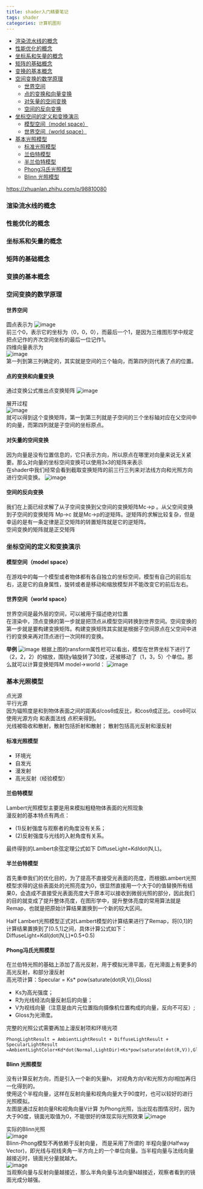 ```yaml
---
title: shader入门精要笔记
tags: shader
categories: 计算机图形
---
```


<!-- TOC -->

- [渲染流水线的概念](#渲染流水线的概念)
- [性能优化的概念](#性能优化的概念)
- [坐标系和矢量的概念](#坐标系和矢量的概念)
- [矩阵的基础概念](#矩阵的基础概念)
- [变换的基本概念](#变换的基本概念)
- [空间变换的数学原理](#空间变换的数学原理)
  - [世界空间](#世界空间)
  - [点的变换和向量变换](#点的变换和向量变换)
  - [对矢量的空间变换](#对矢量的空间变换)
  - [空间的反向变换](#空间的反向变换)
- [坐标空间的定义和变换演示](#坐标空间的定义和变换演示)
  - [模型空间（model space）](#模型空间model-space)
  - [世界空间（world space）](#世界空间world-space)
- [基本光照模型](#基本光照模型)
  - [标准光照模型](#标准光照模型)
  - [兰伯特模型](#兰伯特模型)
  - [半兰伯特模型](#半兰伯特模型)
  - [Phong冯氏光照模型](#phong冯氏光照模型)
  - [Blinn 光照模型](#blinn-光照模型)

<!-- /TOC -->

https://zhuanlan.zhihu.com/p/98810080
### 渲染流水线的概念
### 性能优化的概念
### 坐标系和矢量的概念
### 矩阵的基础概念
### 变换的基本概念
### 空间变换的数学原理
#### 世界空间  
圆点表示为
![image](https://pic3.zhimg.com/80/v2-d44fb8299e5d3de42add266852292242_720w.png)  
前三个0，表示它的坐标为（0，0，0），而最后一个1，是因为三维图形学中规定把点记作的齐次空间坐标的最后一位记作1。  
四维向量表示为  
![image](https://pic2.zhimg.com/80/v2-c7d0b04b38ebe04294919b0d49b509bd_720w.jpg)    
第一列到第三列确定的，其实就是空间的三个轴向，而第四列则代表了点的位置。
#### 点的变换和向量变换  
通过变换公式推出点变换矩阵
![image](https://pic4.zhimg.com/80/v2-4a200d97b0a5004e8b34569a357a7b3b_720w.png)  

展开过程  
![image](https://pic1.zhimg.com/80/v2-b046f44e1671a48eb5ad2df5a4233eb4_720w.jpg)  
就可以得到这个变换矩阵，第一到第三列就是子空间的三个坐标轴对应在父空间中的向量，而第四列就是子空间的坐标原点。

#### 对矢量的空间变换 
因为向量是没有位置信息的，它只表示方向，所以原点在哪里对向量来说无关紧要。那么对向量的坐标空间变换可以使用3x3的矩阵来表示  
在shader中我们经常会看到截取变换矩阵的前三行三列来对法线方向和光照方向进行空间变换。
![image](https://pic4.zhimg.com/80/v2-aeecf76aab144a04838a988f61b389eb_720w.jpg)

#### 空间的反向变换
我们在上面已经求解了从子空间变换到父空间的变换矩阵Mc->p 。从父空间变换到子空间的变换矩阵 Mp->c 就是Mc->p的逆矩阵。逆矩阵的求解比较复杂，但是幸运的是有一条定律是正交矩阵的转置矩阵就是它的逆矩阵。  
空间变换的矩阵就是正交矩阵

### 坐标空间的定义和变换演示
#### 模型空间（model space）
在游戏中的每一个模型或者物体都有各自独立的坐标空间，模型有自己的前后左右，这是它的自身属性，旋转或者是移动和缩放模型并不能改变它的前后左右。

#### 世界空间（world space）
世界空间是最外层的空间，可以被用于描述绝对位置  
在渲染中，顶点变换的第一步就是把顶点从模型空间转换到世界空间。空间变换的第一步就是要构建变换矩阵。构建变换矩阵其实就是根据子空间原点在父空间中进行的变换来再对顶点进行一次同样的变换。


**举例**
![image](https://pic2.zhimg.com/80/v2-6b74fa415aadfdec2a55cd5f7f831add_720w.jpg)
根据上图的ransform属性栏可以看出，模型在世界坐标下进行了（2，2，2）的缩放，围绕y轴旋转了30度，还被移动了（1，3，5）个单位。那么就可以计算变换矩阵M model->world：
![image](https://pic2.zhimg.com/80/v2-05ef62ae7b822b51a214c44e9e48b695_720w.jpg)



### 基本光照模型
点光源  
平行光源  
因为辐照度是和到物体表面之间的距离d/cosθ成反比，和cosθ成正比。cosθ可以使用光源方向 和表面法线 点积来得到。   
光线被吸收和散射，散射包括折射和散射；
散射包括高光反射和漫反射  
#### 标准光照模型
- 环境光
- 自发光
- 漫发射
- 高光反射（经验模型）  
 

####  兰伯特模型
Lambert光照模型主要是用来模拟粗糙物体表面的光照现象   
漫反射的基本特点有两点：
- (1)反射强度与观察者的角度没有关系；
- (2)反射强度与光线的入射角度有关系。
 
最终得到的Lambert余弦定理公式如下   DiffuseLight=Kd*I*dot(N,L)。

#### 半兰伯特模型
首先重申我们的优化目的，为了提高不直接受光表面的亮度，而根据Lambert光照模型求得的这些表面处的光照亮度为0，很显然直接用一个大于0的值替换所有结果0，会造成不直接受光表面亮度大于原本可以接收到微弱光照的部分，因此我们的目的就变成了提升整体亮度，在图形学中，提升整体亮度的常用算法就是Remap，也就是把原始计算结果置换到一个新的较大区间。

Half Lambert光照模型正式对Lambert模型的计算结果进行了Remap，将[0,1]的计算结果置换到了[0.5,1]之间，具体计算公式如下：  
DiffuseLight=Kd*I*(dot(N,L)*0.5+0.5)

#### Phong冯氏光照模型
在兰伯特光照的基础上添加了高光反射，用于模拟光滑平面，在光滑面上有更多的高光反射，和部分漫反射  
高光项计算：Specular = Ks* pow(saturate(dot(R,V)),Gloss)  

- Ks为高光强度；
- R为光线经法向量反射后的向量；
- V为视线向量（注意是由片元位置指向摄像机位置构成的向量，反向不可反）;
- Gloss为光滑度。

完整的光照公式需要再加上漫反射项和环境光项

```
PhongLightResult = AmbientLightResult + DiffuseLightResult + SpecularLightResult  
=AmbientLightColor+Kd*dot(Normal,LightDir)+Ks*pow(saturate(dot(R,V)),Gloss)
```


#### Blinn 光照模型
没有计算反射方向，而是引入一个新的矢量h，
对视角方向V和光照方向I相加再归一化得到的。  
使用这个半程向量，这样在反射向量和视角向量大于90度时，也可以较好的进行光照模拟。  
左图是通过反射向量R和视角向量V计算 为Phong光照，当出现右图情况时，因为大于90度，镜面光取值为0，不能很好的体现实际光照效果
![image](https://img-blog.csdnimg.cn/20190420204310459.png?x-oss-process=image/watermark,type_ZmFuZ3poZW5naGVpdGk,shadow_10,text_aHR0cHM6Ly9ibG9nLmNzZG4ubmV0L3FqaDU2MDY=,size_16,color_FFFFFF,t_70)  

实际的Blinn光照  
![image](https://img-blog.csdnimg.cn/20190420204343287.png?x-oss-process=image/watermark,type_ZmFuZ3poZW5naGVpdGk,shadow_10,text_aHR0cHM6Ly9ibG9nLmNzZG4ubmV0L3FqaDU2MDY=,size_16,color_FFFFFF,t_70)  
Blinn-Phong模型不再依赖于反射向量，
而是采用了所谓的 半程向量(Halfway Vector)，即光线与视线夹角一半方向上的一个单位向量。当半程向量与法线向量越接近时，镜面光分量就越大。  
![image](https://img-blog.csdnimg.cn/20190420204433405.png)  
当观察向量与反射向量越接近，那么半角向量与法向量N越接近，观察者看到的镜面光成分越强。


